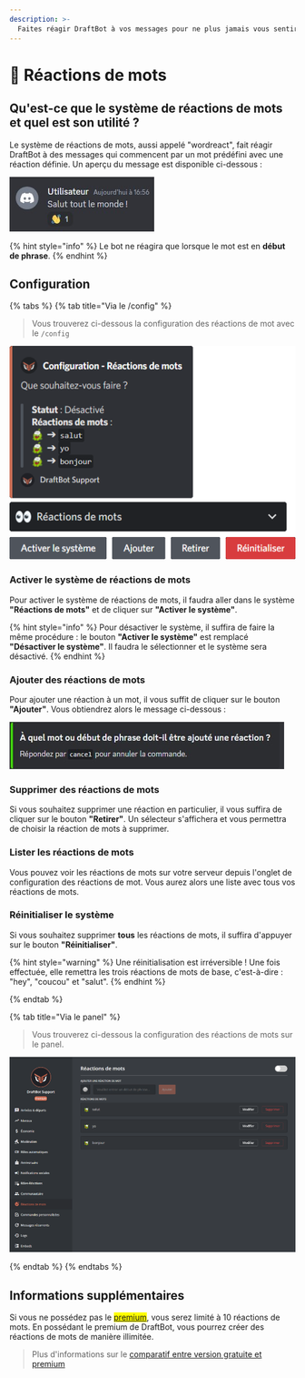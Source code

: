 ```yaml
---
description: >-
  Faites réagir DraftBot à vos messages pour ne plus jamais vous sentir seul. 
---
```


# 👀 Réactions de mots

## Qu'est-ce que le système de réactions de mots et quel est son utilité ? 

Le système de réactions de mots, aussi appelé "wordreact", fait réagir DraftBot à des messages qui commencent par un mot prédéfini avec une réaction définie. Un aperçu du message est disponible ci-dessous :

![Aperçu du système](../.gitbook/assets/wordreact/view_wordreact.jpg)

{% hint style="info" %}
Le bot ne réagira que lorsque le mot est en **début de phrase**.
{% endhint %}


## Configuration

{% tabs %}
{% tab title="Via le /config" %}
> Vous trouverez ci-dessous la configuration des réactions de mot avec le `/config`

![Aperçu du système](../.gitbook/assets/wordreact/view.png)

### Activer le système de réactions de mots 

Pour activer le système de réactions de mots, il faudra aller dans le système **"Réactions de mots"** et de cliquer sur **"Activer le système"**.

{% hint style="info" %}
Pour désactiver le système, il suffira de faire la même procédure : le bouton **"Activer le système"** est remplacé **"Désactiver le système"**. Il faudra le sélectionner et le système sera désactivé.
{% endhint %}

### Ajouter des réactions de mots

Pour ajouter une réaction à un mot, il vous suffit de cliquer sur le bouton **"Ajouter"**. Vous obtiendrez alors le message ci-dessous :

![Aperçu du message](../.gitbook/assets/wordreact/question.png)

### Supprimer des réactions de mots

Si vous souhaitez supprimer une réaction en particulier, il vous suffira de cliquer sur le bouton **"Retirer"**. Un sélecteur s'affichera et vous permettra de choisir la réaction de mots à supprimer.

### Lister les réactions de mots

Vous pouvez voir les réactions de mots sur votre serveur depuis l'onglet de configuration des réactions de mot. Vous aurez alors une liste avec tous vos réactions de mots.

### Réinitialiser le système

Si vous souhaitez supprimer **tous** les réactions de mots, il suffira d'appuyer sur le bouton **"Réinitialiser"**.

{% hint style="warning" %}
Une réinitialisation est irréversible ! Une fois effectuée, elle remettra les trois réactions de mots de base, c'est-à-dire : "hey", "coucou" et "salut".
{% endhint %}

{% endtab %}

{% tab title="Via le panel" %}
> Vous trouverez ci-dessous la configuration des réactions de mots sur le panel.

![Aperçu du panel](../.gitbook/assets/wordreact/view_panel.png)


{% endtab %}
{% endtabs %}

## Informations supplémentaires

Si vous ne possédez pas le <mark style="color:orange;">[premium](https://draftbot.fr/premium)</mark>, vous serez limité à 10 réactions de mots. En possédant le premium de DraftBot, vous pourrez créer des réactions de mots de manière illimitée.
> Plus d'informations sur le [comparatif entre version gratuite et premium](https://www.draftbot.fr/premium#diff)
